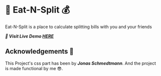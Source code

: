# 🍔 Eat-N-Split 💰

Eat-N-Split is a place to calculate splitting bills with you and your friends

**_*🚀 Visit Live Demo [HERE](https://eat-n-split-bice.vercel.app/)*_**

## Acknowledgements 🪪

This Project's css part has been by _**Jonas Schmedtmann**_. And the project is made functional by me 😎.
